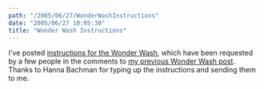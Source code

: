 ```yaml
---
path: "/2005/06/27/WonderWashInstructions" 
date: "2005/06/27 10:05:30" 
title: "Wonder Wash Instructions" 
---
```

<p>I've posted <a href="http://www.randomchaos.com/document.php?source=wonder_wash">instructions for the Wonder Wash</a>, which have been requested by a few people in the comments to <a href="http://weblog.randomchaos.com/index.php?date=2005-01-31&amp;title=wonder+wash+update">my previous Wonder Wash post</a>. Thanks to Hanna Bachman for typing up the instructions and sending them to me.</p>